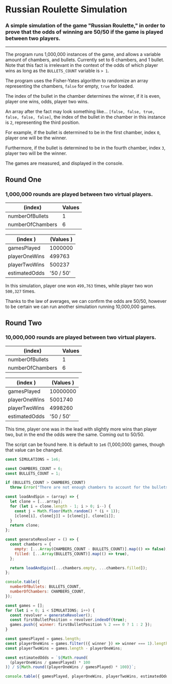 # Russian Roulette Simulation
### A simple simulation of the game "Russian Roulette," in order to prove that the odds of winning are 50/50 if the game is played between two players. 

___ 

The program runs 1,000,000 instances of the game, and allows a variable amount of chambers, and bullets. Currently set to 6 chambers, and 1 bullet. 
Note that this fact is irrelevant in the context of the odds of which player wins as long as the `BULLETS_COUNT` variable is `> 1`. 

The program uses the Fisher-Yates algorithm to randomize an array representing the chambers, `false` for empty, `true` for loaded. 

The index of the bullet in the chamber determines the winner, if it is even, player one wins, odds, player two wins. 

An array after the fact may look something like... `[false, false, true, false, false, false]`, the index of the bullet in the chamber in this instance is `2`, representing the third position. 

For example, if the bullet is determined to be in the first chamber, index `0`, player one will be the winner. 

Furthermore, if the bullet is determined to be in the fourth chamber, index `3`, player two will be the winner. 

The games are measured, and displayed in the console. 

## Round One
### 1,000,000 rounds are played between two virtual players.

| (index) | Values |
| --- | --- |
| numberOfBullets | 1 |
| numberOfChambers | 6 |

| (index ) | (Values ) |
| --- | --- |
| gamesPlayed | 1000000 |
| playerOneWins | 499763 |
| playerTwoWins | 500237 |
| estimatedOdds | '50 / 50' |

In this simulation, player one won `499,763` times, while player two won `500,327` times. 

Thanks to the law of averages, we can confirm the odds are 50/50, however to be certain we can run another simulation running 10,000,000 games. 

## Round Two
### 10,000,000 rounds are played between two virtual players.

| (index) | Values |
| --- | --- |
| numberOfBullets | 1 |
| numberOfChambers | 6 |

| (index ) | (Values ) |
| --- | --- |
| gamesPlayed | 10000000 |
| playerOneWins | 5001740 |
| playerTwoWins | 4998260 |
| estimatedOdds | '50 / 50' |

This time, player one was in the lead with slightly more wins than player two, but in the end the odds were the same. Coming out to 50/50. 

The script can be found here. It is default to `1e6` (1,000,000) games, though that value can be changed. 

```js
const SIMULATIONS = 1e6;

const CHAMBERS_COUNT = 6;
const BULLETS_COUNT = 1;

if (BULLETS_COUNT > CHAMBERS_COUNT)
  throw Error("There are not enough chambers to account for the bullets.");

const loadAndSpin = (array) => {
  let clone = [...array];
  for (let i = clone.length - 1; i > 0; i--) {
    const j = Math.floor(Math.random() * (i + 1));
    [clone[i], clone[j]] = [clone[j], clone[i]];
  }
  return clone;
};

const generateRevolver = () => {
  const chambers = {
    empty: [...Array(CHAMBERS_COUNT - BULLETS_COUNT)].map(() => false),
    filled: [...Array(BULLETS_COUNT)].map(() => true),
  };

  return loadAndSpin([...chambers.empty, ...chambers.filled]);
};

console.table({
  numberOfBullets: BULLETS_COUNT,
  numberOfChambers: CHAMBERS_COUNT,
});

const games = [];
for (let i = 0; i < SIMULATIONS; i++) {
  const revolver = generateRevolver();
  const firstBulletPosition = revolver.indexOf(true);
  games.push({ winner: firstBulletPosition % 2 === 0 ? 1 : 2 });
}

const gamesPlayed = games.length;
const playerOneWins = games.filter(({ winner }) => winner === 1).length;
const playerTwoWins = games.length - playerOneWins;

const estimatedOdds = `${Math.round(
  (playerOneWins / gamesPlayed) * 100
)} / ${Math.round((playerOneWins / gamesPlayed) * 100)}`;

console.table({ gamesPlayed, playerOneWins, playerTwoWins, estimatedOdds });
```
